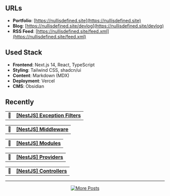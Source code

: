 ## URLs
- **Portfolio**: [https://nullisdefined.site](https://nullisdefined.site)
- **Blog**: [https://nullisdefined.site/devlog](https://nullisdefined.site/devlog)
- **RSS Feed**: [https://nullisdefined.site/feed.xml](https://nullisdefined.site/feed.xml)

## Used Stack

- **Frontend**: Next.js 14, React, TypeScript
- **Styling**: Tailwind CSS, shadcn/ui
- **Content**: Markdown (MDX)
- **Deployment**: Vercel
- **CMS**: Obsidian

## Recently

<div style="counter-reset: blog-counter;">

<!-- BLOG:START --><table>
<tr>
<td align="center">📌</td>
<td><strong><a href="https://nullisdefined.site/devlog/posts/frameworks/nestjs/nestjs-exception-filters">[NestJS] Exception Filters</a></strong></td>
</tr>
</table><table>
<tr>
<td align="center">📌</td>
<td><strong><a href="https://nullisdefined.site/devlog/posts/frameworks/nestjs/nestjs-middleware">[NestJS] Middleware</a></strong></td>
</tr>
</table><table>
<tr>
<td align="center">📌</td>
<td><strong><a href="https://nullisdefined.site/devlog/posts/frameworks/nestjs/nestjs-modules">[NestJS] Modules</a></strong></td>
</tr>
</table><table>
<tr>
<td align="center">📌</td>
<td><strong><a href="https://nullisdefined.site/devlog/posts/frameworks/nestjs/nestjs-providers">[NestJS] Providers</a></strong></td>
</tr>
</table><table>
<tr>
<td align="center">📌</td>
<td><strong><a href="https://nullisdefined.site/devlog/posts/frameworks/nestjs/nestjs-controllers">[NestJS] Controllers</a></strong></td>
</tr>
</table><!-- BLOG:END -->

</div>

---

<p align="center">
  <a href="https://nullisdefined.site/devlog">
    <img src="https://img.shields.io/badge/Read%20More%20Posts-Dev%20Blog-ff6b6b?style=for-the-badge&logo=rss&logoColor=white" alt="More Posts"/>
  </a>
</p>
